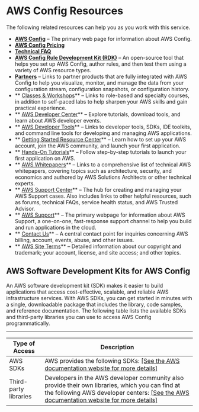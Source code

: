 # AWS Config Resources<a name="cloudconfig-resources"></a>

The following related resources can help you as you work with this service\.
+ **[AWS Config](https://aws.amazon.com/config/)** – The primary web page for information about AWS Config\.
+ **[AWS Config Pricing](https://aws.amazon.com/config/pricing)**
+ **[Technical FAQ](https://aws.amazon.com/config/faq/)**
+ **[AWS Config Rule Development Kit \(RDK\)](https://rdk.readthedocs.io/en/latest/)** – An open\-source tool that helps you set up AWS Config, author rules, and then test them using a variety of AWS resource types\.
+ **[Partners](https://aws.amazon.com/config/partners/)** – Links to partner products that are fully integrated with AWS Config to help you visualize, monitor, and manage the data from your configuration stream, configuration snapshots, or configuration history\.
+ ** [Classes & Workshops](https://aws.amazon.com/training/course-descriptions/)** – Links to role\-based and specialty courses, in addition to self\-paced labs to help sharpen your AWS skills and gain practical experience\.
+ ** [AWS Developer Center](https://aws.amazon.com/developer/?ref=docs_id=res1)** – Explore tutorials, download tools, and learn about AWS developer events\.
+ ** [AWS Developer Tools](https://aws.amazon.com/developer/tools/?ref=docs_id=res1)** – Links to developer tools, SDKs, IDE toolkits, and command line tools for developing and managing AWS applications\.
+ ** [Getting Started Resource Center](https://aws.amazon.com/getting-started/?ref=docs_id=res1)** – Learn how to set up your AWS account, join the AWS community, and launch your first application\.
+ ** [Hands\-On Tutorials](https://aws.amazon.com/getting-started/hands-on/?ref=docs_id=res1)** – Follow step\-by\-step tutorials to launch your first application on AWS\.
+ ** [AWS Whitepapers](https://aws.amazon.com/whitepapers/)** – Links to a comprehensive list of technical AWS whitepapers, covering topics such as architecture, security, and economics and authored by AWS Solutions Architects or other technical experts\.
+ ** [AWS Support Center](https://console.aws.amazon.com/support/home#/)** – The hub for creating and managing your AWS Support cases\. Also includes links to other helpful resources, such as forums, technical FAQs, service health status, and AWS Trusted Advisor\.
+ ** [AWS Support](https://aws.amazon.com/premiumsupport/)** – The primary webpage for information about AWS Support, a one\-on\-one, fast\-response support channel to help you build and run applications in the cloud\.
+ ** [Contact Us](https://aws.amazon.com/contact-us/)** – A central contact point for inquiries concerning AWS billing, account, events, abuse, and other issues\. 
+ ** [AWS Site Terms](https://aws.amazon.com/terms/)** – Detailed information about our copyright and trademark; your account, license, and site access; and other topics\.

## AWS Software Development Kits for AWS Config<a name="config-aws-sdk"></a>

An AWS software development kit \(SDK\) makes it easier to build applications that access cost\-effective, scalable, and reliable AWS infrastructure services\. With AWS SDKs, you can get started in minutes with a single, downloadable package that includes the library, code samples, and reference documentation\. The following table lists the available SDKs and third\-party libraries you can use to access AWS Config programmatically\. 


****  

| Type of Access | Description | 
| --- | --- | 
|  AWS SDKs  |  AWS provides the following SDKs: [\[See the AWS documentation website for more details\]](http://docs.aws.amazon.com/config/latest/developerguide/cloudconfig-resources.html)  | 
|  Third\-party libraries  |  Developers in the AWS developer community also provide their own libraries, which you can find at the following AWS developer centers: [\[See the AWS documentation website for more details\]](http://docs.aws.amazon.com/config/latest/developerguide/cloudconfig-resources.html)  | 